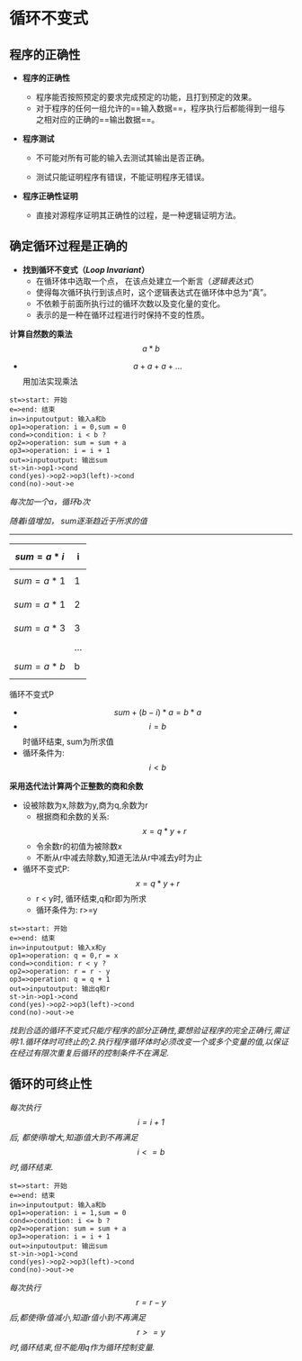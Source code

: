 # 循环不变式

## 程序的正确性

- **程序的正确性**

	- 程序能否按照预定的要求完成预定的功能，且打到预定的效果。
	- 对于程序的任何一组允许的==输入数据==，程序执行后都能得到一组与之相对应的正确的==输出数据==。



- **程序测试**
  - 不可能对所有可能的输入去测试其输出是否正确。

  - 测试只能证明程序有错误，不能证明程序无错误。

- **程序正确性证明**
  - 直接对源程序证明其正确性的过程，是一种逻辑证明方法。

##  确定循环过程是正确的

- **找到循环不变式（*Loop Invariant*）**
  - 在循环体中选取一个点， 在该点处建立一个断言（*逻辑表达式*）
  - 使得每次循环执行到该点时，这个逻辑表达式在循环体中总为“真”。
  - 不依赖于前面所执行过的循环次数以及变化量的变化。
  - 表示的是一种在循环过程进行时保持不变的性质。



**计算自然数的乘法**$$a * b$$

- $$a+a+a+...$$ 用加法实现乘法

```flow
st=>start: 开始
e=>end: 结束
in=>inputoutput: 输入a和b
op1=>operation: i = 0,sum = 0
cond=>condition: i < b ?
op2=>operation: sum = sum + a
op3=>operation: i = i + 1
out=>inputoutput: 输出sum
st->in->op1->cond
cond(yes)->op2->op3(left)->cond
cond(no)->out->e
```

*每次加一个a，循环b次*

*随着i值增加， sum逐渐趋近于所求的值*

--------------------------------------

| $$sum = a * i$$  | i    |
| :--------------- | ---- |
| $$sum = a * 1$$  | 1    |
| $$sum = a * 1$$  | 2    |
| $$sum = a * 3$$  | 3    |
|                  | …    |
| $$sum = a * b $$ | b    |

循环不变式P 

- $$ sum + (b-i) * a = b * a$$
- $$i = b$$ 时循环结束, sum为所求值
- 循环条件为: $$i<b$$



**采用迭代法计算两个正整数的商和余数**

- 设被除数为x,除数为y,商为q,余数为r
  - 根据商和余数的关系: $$ x = q * y + r $$
  - 令余数r的初值为被除数x
  - 不断从r中减去除数y,知道无法从r中减去y时为止
- 循环不变式P: $$x = q * y + r$$
  - r < y时, 循环结束,q和r即为所求
  - 循环条件为: r>=y





```flow
st=>start: 开始
e=>end: 结束
in=>inputoutput: 输入x和y
op1=>operation: q = 0,r = x
cond=>condition: r < y ?
op2=>operation: r = r - y
op3=>operation: q = q + 1
out=>inputoutput: 输出q和r
st->in->op1->cond
cond(yes)->op2->op3(left)->cond
cond(no)->out->e
```



*找到合适的循环不变式只能庁程序的部分正确性,要想验证程序的完全正确行,需证明:1.循环体时可终止的;2.执行程序循环体时必须改变一个或多个变量的值,以保证在经过有限次重复后循环的控制条件不在满足.*



## 循环的可终止性



*每次执行$$i = i + 1$$后, 都使得i增大,知道i值大到不再满足$$i <= b$$时,循环结束.*

```flow
st=>start: 开始
e=>end: 结束
in=>inputoutput: 输入a和b
op1=>operation: i = 1,sum = 0
cond=>condition: i <= b ?
op2=>operation: sum = sum + a
op3=>operation: i = i + 1
out=>inputoutput: 输出sum
st->in->op1->cond
cond(yes)->op2->op3(left)->cond
cond(no)->out->e
```

*每次执行 $$r = r - y$$ 后,都使得r值减小,知道r值小到不再满足 $$r >=y$$时,循环结束,但不能用q作为循环控制变量.*

